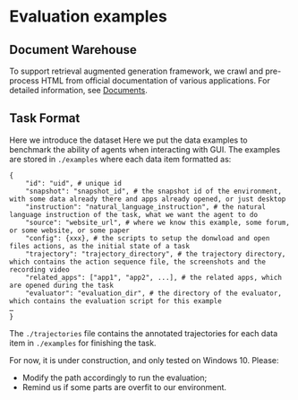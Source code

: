 # Evaluation examples

## Document Warehouse
To support retrieval augmented generation framework, we crawl and pre-process HTML from official documentation of various applications. For detailed information, see [Documents](evaluation_examples/documents/README.md).

## Task Format
Here we introduce the dataset
Here we put the data examples to benchmark the ability of agents when interacting with GUI.
The examples are stored in `./examples` where each data item formatted as:

```
{
    "id": "uid", # unique id
    "snapshot": "snapshot_id", # the snapshot id of the environment, with some data already there and apps already opened, or just desktop
    "instruction": "natural_language_instruction", # the natural language instruction of the task, what we want the agent to do
    "source": "website_url", # where we know this example, some forum, or some website, or some paper
    "config": {xxx}, # the scripts to setup the donwload and open files actions, as the initial state of a task
    "trajectory": "trajectory_directory", # the trajectory directory, which contains the action sequence file, the screenshots and the recording video
    "related_apps": ["app1", "app2", ...], # the related apps, which are opened during the task
    "evaluator": "evaluation_dir", # the directory of the evaluator, which contains the evaluation script for this example
…
}
```

The `./trajectories` file contains the annotated trajectories for each data item in `./examples` for finishing the task.

For now, it is under construction, and only tested on Windows 10. Please:
- Modify the path accordingly to run the evaluation;
- Remind us if some parts are overfit to our environment.
